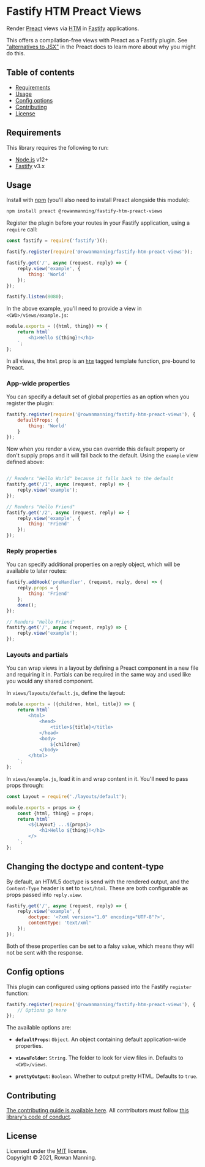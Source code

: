 
# Fastify HTM Preact Views

Render [Preact](https://preactjs.com/) views via [HTM](https://github.com/developit/htm) in [Fastify](https://www.fastify.io/) applications.

This offers a compilation-free views with Preact as a Fastify plugin. See ["alternatives to JSX"](https://preactjs.com/guide/v10/getting-started#alternatives-to-jsx) in the Preact docs to learn more about why you might do this.


## Table of contents

  * [Requirements](#requirements)
  * [Usage](#usage)
  * [Config options](#config-options)
  * [Contributing](#contributing)
  * [License](#license)


## Requirements

This library requires the following to run:

  * [Node.js](https://nodejs.org/) v12+
  * [Fastify](https://www.fastify.io/) v3.x


## Usage

Install with [npm](https://www.npmjs.com/) (you'll also need to install Preact alongside this module):

```sh
npm install preact @rowanmanning/fastify-htm-preact-views
```

Register the plugin before your routes in your Fastify application, using a `require` call:

```js
const fastify = require('fastify')();

fastify.register(require('@rowanmanning/fastify-htm-preact-views'));

fastify.get('/', async (request, reply) => {
    reply.view('example', {
        thing: 'World'
    });
});

fastify.listen(8080);
```

In the above example, you'll need to provide a view in `<CWD>/views/example.js`:

```js
module.exports = ({html, thing}) => {
	return html`
		<h1>Hello ${thing}!</h1>
	`;
};
```

In all views, the `html` prop is an [`htm`](https://github.com/developit/htm) tagged template function, pre-bound to Preact.

### App-wide properties

You can specify a default set of global properties as an option when you register the plugin:

```js
fastify.register(require('@rowanmanning/fastify-htm-preact-views'), {
    defaultProps: {
        thing: 'World'
    }
});
```

Now when you render a view, you can override this default property or don't supply props and it will fall back to the default. Using the `example` view defined above:

```js

// Renders "Hello World" because it falls back to the default
fastify.get('/1', async (request, reply) => {
    reply.view('example');
});

// Renders "Hello Friend"
fastify.get('/2', async (request, reply) => {
    reply.view('example', {
        thing: 'Friend'
    });
});
```

### Reply properties

You can specify additional properties on a reply object, which will be available to later routes:

```js
fastify.addHook('preHandler', (request, reply, done) => {
    reply.props = {
        thing: 'Friend'
    };
    done();
});

// Renders "Hello Friend"
fastify.get('/', async (request, reply) => {
    reply.view('example');
});
```

### Layouts and partials

You can wrap views in a layout by defining a Preact component in a new file and requiring it in. Partials can be required in the same way and used like you would any shared component.

In `views/layouts/default.js`, define the layout:

```js
module.exports = ({children, html, title}) => {
    return html`
        <html>
            <head>
                <title>${title}</title>
            </head>
            <body>
                ${children}
            </body>
        </html>
    `;
};
```

In `views/example.js`, load it in and wrap content in it. You'll need to pass props through:

```js
const Layout = require('./layouts/default');

module.exports = props => {
    const {html, thing} = props;
    return html`
        <${Layout} ...${props}>
            <h1>Hello ${thing}!</h1>
        </>
    `;
};
```

## Changing the doctype and content-type

By default, an HTML5 doctype is send with the rendered output, and the `Content-Type` header is set to `text/html`. These are both configurable as props passed into `reply.view`.

```js
fastify.get('/', async (request, reply) => {
    reply.view('example', {
        doctype: '<?xml version="1.0" encoding="UTF-8"?>',
        contentType: 'text/xml'
    });
});
```

Both of these properties can be set to a falsy value, which means they will not be sent with the response.


## Config options

This plugin can configured using options passed into the Fastify `register` function:

```js
fastify.register(require('@rowanmanning/fastify-htm-preact-views'), {
    // Options go here
});
```

The available options are:

  - **`defaultProps`:** `Object`. An object containing default application-wide properties.

  - **`viewsFolder`:** `String`. The folder to look for view files in. Defaults to `<CWD>/views`.

  - **`prettyOutput`:** `Boolean`. Whether to output pretty HTML. Defaults to `true`.


## Contributing

[The contributing guide is available here](docs/contributing.md). All contributors must follow [this library's code of conduct](docs/code_of_conduct.md).


## License

Licensed under the [MIT](LICENSE) license.<br/>
Copyright &copy; 2021, Rowan Manning.
